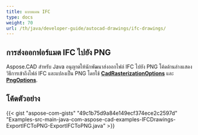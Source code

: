 ```yaml
---
title: แบบแผน IFC
type: docs
weight: 70
url: /th/java/developer-guide/autocad-drawings/ifc-drawings/
---
```


## **การส่งออกฟอร์แมต IFC ไปยัง PNG**

Aspose.CAD สำหรับ Java อนุญาตให้นักพัฒนาส่งออกไฟล์ IFC ไปยัง PNG โค้ดด้านล่างแสดงวิธีการเข้าถึงไฟล์ IFC และแปลงเป็น PNG โดยใช้ [**CadRasterizationOptions**](https://reference.aspose.com/cad/java/com.aspose.cad.imageoptions/CadRasterizationOptions) และ [**PngOptions**](https://reference.aspose.com/cad/java/com.aspose.cad.imageoptions/PngOptions).

## โค้ดตัวอย่าง

{{< gist "aspose-com-gists" "49c1b75d9a84e149ecf374ece2c2597d" "Examples-src-main-java-com-aspose-cad-examples-IFCDrawings-ExportIFCToPNG-ExportIFCToPNG.java" >}}
